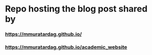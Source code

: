 # Repo hosting the blog post shared by

### https://mmuratardag.github.io/
### https://mmuratardag.github.io/academic_website